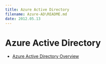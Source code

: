 ```yaml
---
title: Azure Active Directory
filename: Azure-AD\README.md
date: 2012.05.13
---
```


# Azure Active Directory

- [Azure Active Directory Overview](Azure-Active-Directory-Overview)